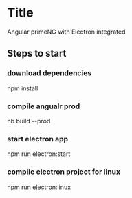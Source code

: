 # Title
Angular primeNG with Electron integrated

## Steps to start

### download dependencies
npm install

### compile angualr prod
nb build --prod

### start electron app
npm run electron:start

### compile electron project for linux
npm run electron:linux
